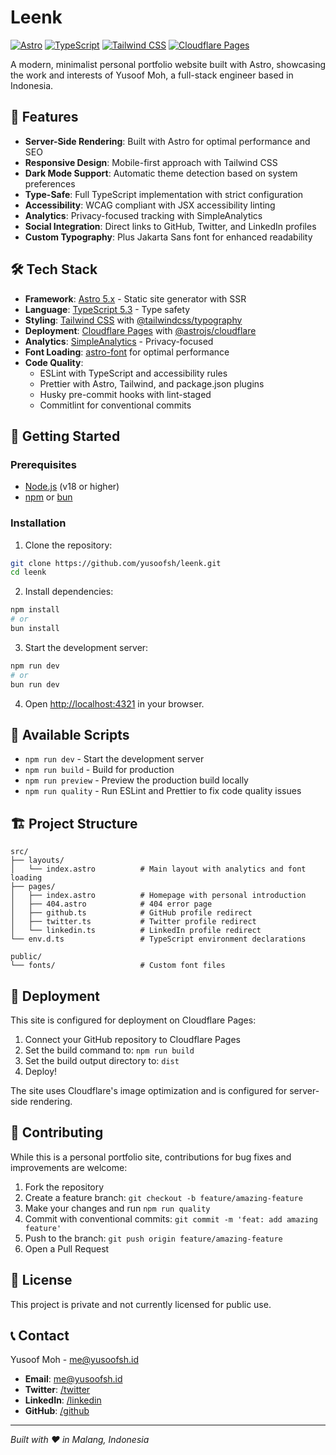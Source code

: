 # Leenk

[![Astro](https://img.shields.io/badge/Astro-5.1.5-000000?style=for-the-badge&logo=astro&logoColor=white)](https://astro.build/)
[![TypeScript](https://img.shields.io/badge/TypeScript-5.3.3-3178C6?style=for-the-badge&logo=typescript&logoColor=white)](https://www.typescriptlang.org/)
[![Tailwind CSS](https://img.shields.io/badge/Tailwind_CSS-4.1.14-38B2AC?style=for-the-badge&logo=tailwind-css&logoColor=white)](https://tailwindcss.com/)
[![Cloudflare Pages](https://img.shields.io/badge/Cloudflare_Pages-F38020?style=for-the-badge&logo=cloudflare&logoColor=white)](https://pages.cloudflare.com/)

A modern, minimalist personal portfolio website built with Astro, showcasing the work and interests of Yusoof Moh, a full-stack engineer based in Indonesia.

## 🌟 Features

- **Server-Side Rendering**: Built with Astro for optimal performance and SEO
- **Responsive Design**: Mobile-first approach with Tailwind CSS
- **Dark Mode Support**: Automatic theme detection based on system preferences
- **Type-Safe**: Full TypeScript implementation with strict configuration
- **Accessibility**: WCAG compliant with JSX accessibility linting
- **Analytics**: Privacy-focused tracking with SimpleAnalytics
- **Social Integration**: Direct links to GitHub, Twitter, and LinkedIn profiles
- **Custom Typography**: Plus Jakarta Sans font for enhanced readability

## 🛠️ Tech Stack

- **Framework**: [Astro 5.x](https://astro.build/) - Static site generator with SSR
- **Language**: [TypeScript 5.3](https://www.typescriptlang.org/) - Type safety
- **Styling**: [Tailwind CSS](https://tailwindcss.com/) with [@tailwindcss/typography](https://github.com/tailwindlabs/tailwindcss-typography)
- **Deployment**: [Cloudflare Pages](https://pages.cloudflare.com/) with [@astrojs/cloudflare](https://docs.astro.build/en/guides/integrations-guide/cloudflare/)
- **Analytics**: [SimpleAnalytics](https://simpleanalytics.com/) - Privacy-focused
- **Font Loading**: [astro-font](https://github.com/radix-ui/astro-font) for optimal performance
- **Code Quality**:
  - ESLint with TypeScript and accessibility rules
  - Prettier with Astro, Tailwind, and package.json plugins
  - Husky pre-commit hooks with lint-staged
  - Commitlint for conventional commits

## 🚀 Getting Started

### Prerequisites

- [Node.js](https://nodejs.org/) (v18 or higher)
- [npm](https://www.npmjs.com/) or [bun](https://bun.sh/)

### Installation

1. Clone the repository:

```bash
git clone https://github.com/yusoofsh/leenk.git
cd leenk
```

2. Install dependencies:

```bash
npm install
# or
bun install
```

3. Start the development server:

```bash
npm run dev
# or
bun run dev
```

4. Open [http://localhost:4321](http://localhost:4321) in your browser.

## 📜 Available Scripts

- `npm run dev` - Start the development server
- `npm run build` - Build for production
- `npm run preview` - Preview the production build locally
- `npm run quality` - Run ESLint and Prettier to fix code quality issues

## 🏗️ Project Structure

```
src/
├── layouts/
│   └── index.astro          # Main layout with analytics and font loading
├── pages/
│   ├── index.astro          # Homepage with personal introduction
│   ├── 404.astro            # 404 error page
│   ├── github.ts            # GitHub profile redirect
│   ├── twitter.ts           # Twitter profile redirect
│   └── linkedin.ts          # LinkedIn profile redirect
└── env.d.ts                 # TypeScript environment declarations

public/
└── fonts/                   # Custom font files
```

## 🚀 Deployment

This site is configured for deployment on Cloudflare Pages:

1. Connect your GitHub repository to Cloudflare Pages
2. Set the build command to: `npm run build`
3. Set the build output directory to: `dist`
4. Deploy!

The site uses Cloudflare's image optimization and is configured for server-side rendering.

## 🤝 Contributing

While this is a personal portfolio site, contributions for bug fixes and improvements are welcome:

1. Fork the repository
2. Create a feature branch: `git checkout -b feature/amazing-feature`
3. Make your changes and run `npm run quality`
4. Commit with conventional commits: `git commit -m 'feat: add amazing feature'`
5. Push to the branch: `git push origin feature/amazing-feature`
6. Open a Pull Request

## 📄 License

This project is private and not currently licensed for public use.

## 📞 Contact

Yusoof Moh - [me@yusoofsh.id](mailto:me@yusoofsh.id)

- **Email**: [me@yusoofsh.id](mailto:me@yusoofsh.id)
- **Twitter**: [/twitter](https://leenk.pages.dev/twitter)
- **LinkedIn**: [/linkedin](https://leenk.pages.dev/linkedin)
- **GitHub**: [/github](https://leenk.pages.dev/github)

---

_Built with ❤️ in Malang, Indonesia_
